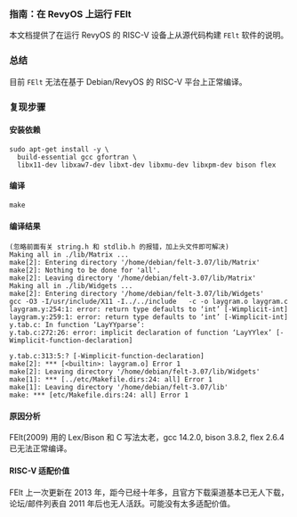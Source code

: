### **指南：在 RevyOS 上运行 FElt**

本文档提供了在运行 RevyOS 的 RISC-V 设备上从源代码构建 `FElt` 软件的说明。

### 总结

目前 `FElt` 无法在基于 Debian/RevyOS 的 RISC-V 平台上正常编译。

### 复现步骤

#### 安装依赖
```
sudo apt-get install -y \
  build-essential gcc gfortran \
  libx11-dev libxaw7-dev libxt-dev libxmu-dev libxpm-dev bison flex
```

#### 编译
```
make
```

#### 编译结果
```
(忽略前面有关 string.h 和 stdlib.h 的报错，加上头文件即可解决)
Making all in ./lib/Matrix ...
make[2]: Entering directory '/home/debian/felt-3.07/lib/Matrix'
make[2]: Nothing to be done for 'all'.
make[2]: Leaving directory '/home/debian/felt-3.07/lib/Matrix'
Making all in ./lib/Widgets ...
make[2]: Entering directory '/home/debian/felt-3.07/lib/Widgets'
gcc -O3 -I/usr/include/X11 -I../../include   -c -o laygram.o laygram.c
laygram.y:254:1: error: return type defaults to ‘int’ [-Wimplicit-int]
laygram.y:259:1: error: return type defaults to ‘int’ [-Wimplicit-int]
y.tab.c: In function ‘LayYYparse’:
y.tab.c:272:26: error: implicit declaration of function ‘LayYYlex’ [-Wimplicit-function-declaration]

y.tab.c:313:5:? [-Wimplicit-function-declaration]
make[2]: *** [<builtin>: laygram.o] Error 1
make[2]: Leaving directory '/home/debian/felt-3.07/lib/Widgets'
make[1]: *** [../etc/Makefile.dirs:24: all] Error 1
make[1]: Leaving directory '/home/debian/felt-3.07/lib'
make: *** [etc/Makefile.dirs:24: all] Error 1
```

#### 原因分析

FElt(2009) 用的 Lex/Bison 和 C 写法太老，gcc 14.2.0, bison 3.8.2, flex 2.6.4 已无法正常编译。

#### RISC-V 适配价值

FElt 上一次更新在 2013 年，距今已经十年多，且官方下载渠道基本已无人下载，论坛/邮件列表自 2011 年后也无人活跃。可能没有太多适配价值。
